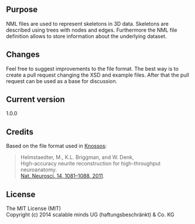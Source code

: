 ## Purpose
NML files are used to represent skeletons in 3D data. Skeletons are described 
using trees with nodes and edges. Furthermore the NML file definition allows to
store information about the underlying dataset. 

## Changes
Feel free to suggest improvements to the file format. The best way is to create 
a pull request changing the XSD and example files. After that the pull request can 
be used as a base for discussion.

## Current version
1.0.0

## Credits
Based on the file format used in [Knossos](http://www.knossostool.org/):  
> Helmstaedter, M., K.L. Briggman, and W. Denk,  
> High-accuracy neurite reconstruction for high-throughput neuroanatomy.  
> [Nat. Neurosci. 14, 1081–1088, 2011](http://www.nature.com/neuro/journal/v14/n8/full/nn.2868.html).

## License
The MIT License (MIT)  
Copyright (c) 2014 scalable minds UG (haftungsbeschränkt) & Co. KG
